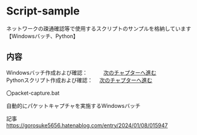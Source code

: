 # Script-sample

ネットワークの疎通確認等で使用するスクリプトのサンプルを格納しています<br>
【Windowsバッチ、Python】<br>

## 内容<br>
Windowsバッチ作成および確認：　　　[次のチャプターへ進む](./Windows-bat-script.md) <br>
Pythonスクリプト作成および確認：　  [次のチャプターへ進む](./Python-script.md/)<br>


〇packet-capture.bat<br>

自動的にパケットキャプチャを実施するWindowsバッチ<br>

記事<br>
https://gorosuke5656.hatenablog.com/entry/2024/01/08/015947<br>

